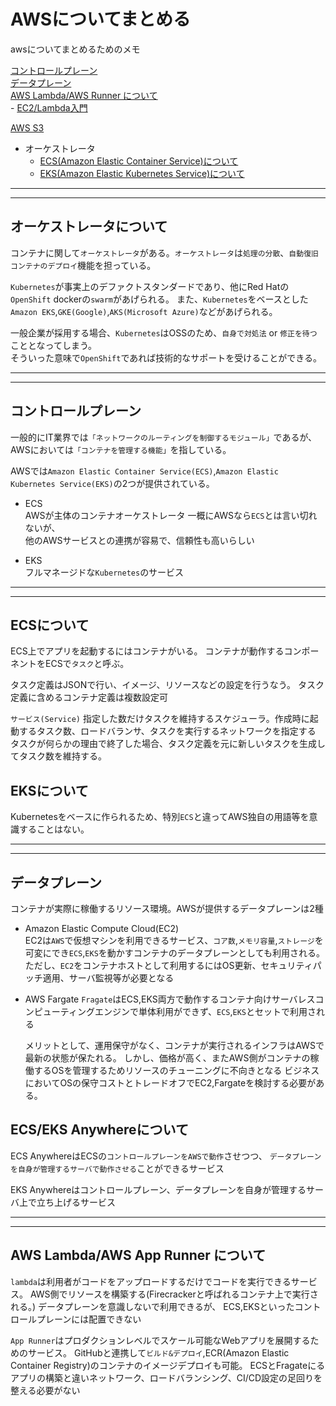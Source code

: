 # AWSについてまとめる

awsについてまとめるためのメモ

[コントロールプレーン](#control)  
[データプレーン](#data)  
[AWS Lambda/AWS Runner について](#lambda)  
    - [EC2/Lambda入門](Lambda)

[AWS S3](S3backet)

- オーケストレータ
  - [ECS(Amazon Elastic Container Service)について](#ECS)  
  - [EKS(Amazon Elastic Kubernetes Service)について](#EKS)

---
---

## オーケストレータについて

コンテナに関して`オーケストレータ`がある。`オーケストレータ`は`処理の分散`、`自動復旧`
`コンテナのデプロイ`機能を担っている。

`Kubernetes`が事実上のデファクトスタンダードであり、他にRed Hatの`OpenShift`
dockerの`swarm`があげられる。
また、`Kubernetes`をベースとした`Amazon EKS`,`GKE(Google)`,`AKS(Microsoft Azure)`などがあげられる。

一般企業が採用する場合、`Kubernetes`はOSSのため、`自身で対処法` or `修正を待つ`
こととなってしまう。  
そういった意味で`OpenShift`であれば技術的なサポートを受けることができる。

---
---

## <a name=control>コントロールプレーン</a>

一般的にIT業界では`「ネットワークのルーティングを制御するモジュール」`であるが、
AWSにおいては`「コンテナを管理する機能」`を指している。

AWSでは`Amazon Elastic Container Service(ECS)`,`Amazon Elastic Kubernetes Service(EKS)`の2つが提供されている。

- ECS  
    AWSが主体のコンテナオーケストレータ 一概にAWSなら`ECS`とは言い切れないが、  
    他のAWSサービスとの連携が容易で、信頼性も高いらしい

- EKS  
    フルマネージドな`Kubernetes`のサービス

---
---

## <a name=ECS>ECSについて</a>

ECS上でアプリを起動するにはコンテナがいる。
コンテナが動作するコンポーネントをECSで`タスク`と呼ぶ。

タスク定義はJSONで行い、イメージ、リソースなどの設定を行うなう。
タスク定義に含めるコンテナ定義は複数設定可

`サービス(Service)` 指定した数だけタスクを維持するスケジューラ。作成時に起動するタスク数、ロードバランサ、タスクを実行するネットワークを指定する
タスクが何らかの理由で終了した場合、タスク定義を元に新しいタスクを生成してタスク数を維持する。

## <a name=EKS>EKSについて</a>

Kubernetesをベースに作られるため、特別`ECS`と違ってAWS独自の用語等を意識することはない。

---
---

## <a name=data>データプレーン</a>

コンテナが実際に稼働するリソース環境。AWSが提供するデータプレーンは2種

- Amazon Elastic Compute Cloud(EC2)  
    EC2は`AWS`で仮想マシンを利用できるサービス、`コア数`,`メモリ容量`,`ストレージ`を可変にでき`ECS`,`EKS`を動かすコンテナのデータプレーンとしても利用される。
    ただし、`EC2`をコンテナホストとして利用するにはOS更新、セキュリティパッチ適用、サーバ監視等が必要となる

- AWS Fargate
    `Fragate`はECS,EKS両方で動作するコンテナ向けサーバレスコンピューティングエンジンで単体利用ができず、`ECS`,`EKS`とセットで利用される

    メリットとして、運用保守がなく、コンテナが実行されるインフラはAWSで最新の状態が保たれる。
    しかし、価格が高く、またAWS側がコンテナの稼働するOSを管理するためリソースのチューニングに不向きとなる
    ビジネスにおいてOSの保守コストとトレードオフでEC2,Fargateを検討する必要がある。

## <a name=anywhere>ECS/EKS Anywhereについて</a>

ECS AnywhereはECSの`コントロールプレーンをAWSで動作`させつつ、
`データプレーンを自身が管理するサーバで動作させる`ことができるサービス

EKS Anywhereはコントロールプレーン、データプレーンを自身が管理するサーバ上で立ち上げるサービス

---
---

## <a name=lambda>AWS Lambda/AWS App Runner について</a>

`lambda`は利用者がコードをアップロードするだけでコードを実行できるサービス。
AWS側でリソースを構築する(Firecrackerと呼ばれるコンテナ上で実行される。)
データプレーンを意識しないで利用できるが、
ECS,EKSといったコントロールプレーンには配置できない

`App Runner`はプロダクションレベルでスケール可能なWebアプリを展開するためのサービス。
GitHubと連携して`ビルド&デプロイ`,ECR(Amazon Elastic Container Registry)のコンテナのイメージデプロイも可能。
ECSとFragateにるアプリの構築と違いネットワーク、ロードバランシング、CI/CD設定の足回りを整える必要がない
